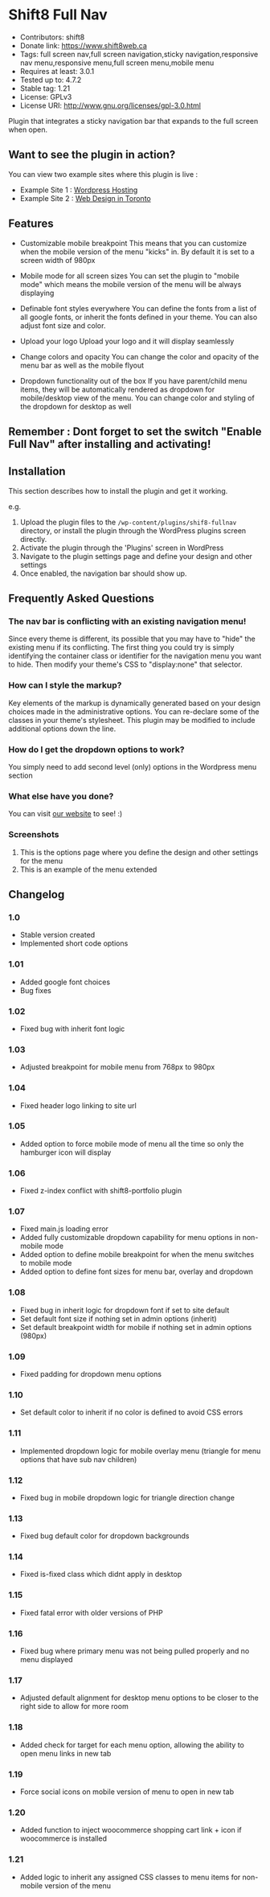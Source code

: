# Shift8 Full Nav
* Contributors: shift8
* Donate link: https://www.shift8web.ca
* Tags: full screen nav,full screen navigation,sticky navigation,responsive nav menu,responsive menu,full screen menu,mobile menu
* Requires at least: 3.0.1
* Tested up to: 4.7.2
* Stable tag: 1.21
* License: GPLv3
* License URI: http://www.gnu.org/licenses/gpl-3.0.html

Plugin that integrates a sticky navigation bar that expands to the full screen when open.

## Want to see the plugin in action?

You can view two example sites where this plugin is live :

- Example Site 1 : [Wordpress Hosting](https://www.stackstar.com "Wordpress Hosting")
- Example Site 2 : [Web Design in Toronto](https://www.shift8web.ca "Web Design in Toronto")

## Features 

- Customizable mobile breakpoint
This means that you can customize when the mobile version of the menu "kicks" in. By default it is set to a screen width of 980px

- Mobile mode for all screen sizes
You can set the plugin to "mobile mode" which means the mobile version of the menu will be always displaying

- Definable font styles everywhere
You can define the fonts from a list of all google fonts, or inherit the fonts defined in your theme. You can also adjust font size and color.

- Upload your logo
Upload your logo and it will display seamlessly

- Change colors and opacity
You can change the color and opacity of the menu bar as well as the mobile flyout

- Dropdown functionality out of the box
If you have parent/child menu items, they will be automatically rendered as dropdown for mobile/desktop view of the menu. You can change color and styling of the dropdown for desktop as well

## Remember : Dont forget to set the switch "Enable Full Nav" after installing and activating!

## Installation 

This section describes how to install the plugin and get it working.

e.g.

1. Upload the plugin files to the `/wp-content/plugins/shif8-fullnav` directory, or install the plugin through the WordPress plugins screen directly.
2. Activate the plugin through the 'Plugins' screen in WordPress
3. Navigate to the plugin settings page and define your design and other settings
3. Once enabled, the navigation bar should show up.

## Frequently Asked Questions 

### The nav bar is conflicting with an existing navigation menu!

Since every theme is different, its possible that you may have to "hide" the existing menu if its conflicting. The first thing you could try is simply identifying the container class or identifier for the navigation menu you want to hide. Then modify your theme's CSS to "display:none" that selector.

### How can I style the markup? 

Key elements of the markup is dynamically generated based on your design choices made in the administrative options. You can re-declare some of the classes in your theme's stylesheet. This plugin may be modified to include additional options down the line. 

### How do I get the dropdown options to work?

You simply need to add second level (only) options in the Wordpress menu section

### What else have you done?

You can visit [our website](https://www.shift8web.ca "Toronto Web Design") to see! :)

### Screenshots 

1. This is the options page where you define the design and other settings for the menu
2. This is an example of the menu extended 

## Changelog 

### 1.0 
* Stable version created
* Implemented short code options 

### 1.01 
* Added google font choices
* Bug fixes

### 1.02
* Fixed bug with inherit font logic

### 1.03
* Adjusted breakpoint for mobile menu from 768px to 980px

### 1.04
* Fixed header logo linking to site url

### 1.05
* Added option to force mobile mode of menu all the time so only the hamburger icon will display

### 1.06 
* Fixed z-index conflict with shift8-portfolio plugin

### 1.07
* Fixed main.js loading error
* Added fully customizable dropdown capability for menu options in non-mobile mode
* Added option to define mobile breakpoint for when the menu switches to mobile mode
* Added option to define font sizes for menu bar, overlay and dropdown

### 1.08
* Fixed bug in inherit logic for dropdown font if set to site default
* Set default font size if nothing set in admin options (inherit)
* Set default breakpoint width for mobile if nothing set in admin options (980px)

### 1.09
* Fixed padding for dropdown menu options

### 1.10
* Set default color to inherit if no color is defined to avoid CSS errors

### 1.11
* Implemented dropdown logic for mobile overlay menu (triangle for menu options that have sub nav children)

### 1.12
* Fixed bug in mobile dropdown logic for triangle direction change

### 1.13
* Fixed bug default color for dropdown backgrounds

### 1.14 
* Fixed is-fixed class which didnt apply in desktop

### 1.15
* Fixed fatal error with older versions of PHP

### 1.16
* Fixed bug where primary menu was not being pulled properly and no menu displayed

### 1.17
* Adjusted default alignment for desktop menu options to be closer to the right side to allow for more room

### 1.18
* Added check for target for each menu option, allowing the ability to open menu links in new tab

### 1.19
* Force social icons on mobile version of menu to open in new tab

### 1.20
* Added function to inject woocommerce shopping cart link + icon if woocommerce is installed

### 1.21
* Added logic to inherit any assigned CSS classes to menu items for non-mobile version of the menu

